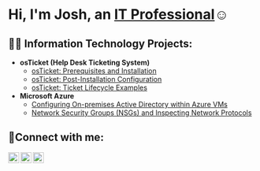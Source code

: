 <h1>Hi, I'm Josh, an <a href="https://linkedin.com/in/shknewai-belote-763638153">IT Professional</a>☺</h1>

<h2>👨‍💻 Information Technology Projects:</h2>

- <b>osTicket (Help Desk Ticketing System)</b>
  - [osTicket: Prerequisites and Installation](https://github.com/Shknewai/Shknewai/osticket-prereqs)
  - [osTicket: Post-Installation Configuration](https://github.com/Shknewai/Shknewai/post-install-config)
  - [osTicket: Ticket Lifecycle Examples](https://github.com/Shknewai/Shknewai/ticket-lifecycle)
- <b>Microsoft Azure</b>
  - [Configuring On-premises Active Directory within Azure VMs](https://github.com/Shknewai/Shknewai/configure-ad)
  - [Network Security Groups (NSGs) and Inspecting Network Protocols](https://github.com/Shknewai/Shknewai/azure-network-protocols)

<h2>🤳Connect with me:</h2>

[<img align="left" alt="Josh | Twitter" width="22px" src="https://cdn.jsdelivr.net/npm/simple-icons@v3/icons/twitter.svg" />][twitter]
[<img align="left" alt="Josh | LinkedIn" width="22px" src="https://cdn.jsdelivr.net/npm/simple-icons@v3/icons/linkedin.svg" />][linkedin]
[<img align="left" alt="Josh | Instagram" width="22px" src="https://cdn.jsdelivr.net/npm/simple-icons@v3/icons/instagram.svg" />][instagram]

[twitter]: https://twitter.com/
[instagram]: https://www.instagram.com/
[linkedin]: https://linkedin.com/in/shknewai-belote-763638153
